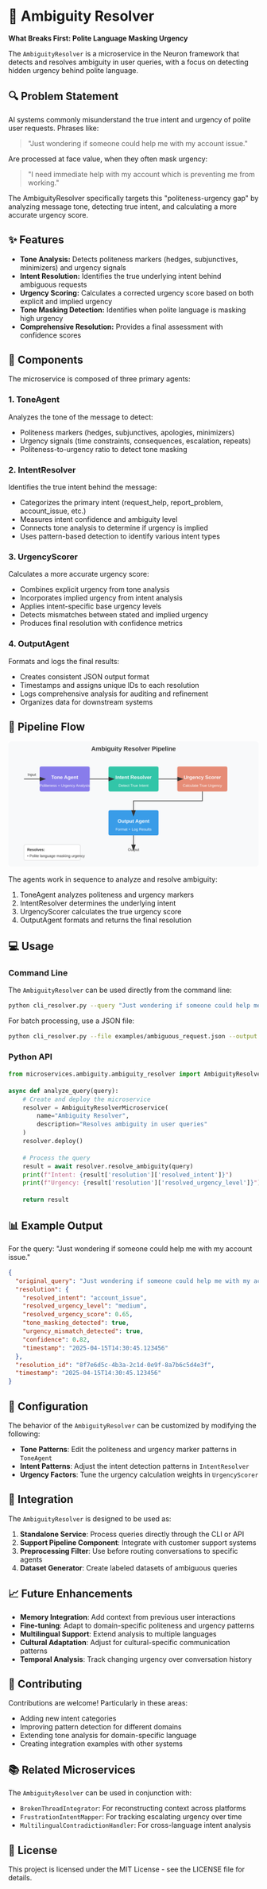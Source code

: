 # 🧠 Ambiguity Resolver

**What Breaks First: Polite Language Masking Urgency**

The `AmbiguityResolver` is a microservice in the Neuron framework that detects and resolves ambiguity in user queries, with a focus on detecting hidden urgency behind polite language.

## 🔍 Problem Statement

AI systems commonly misunderstand the true intent and urgency of polite user requests. Phrases like:

> "Just wondering if someone could help me with my account issue."

Are processed at face value, when they often mask urgency:

> "I need immediate help with my account which is preventing me from working."

The AmbiguityResolver specifically targets this "politeness-urgency gap" by analyzing message tone, detecting true intent, and calculating a more accurate urgency score.

## ✨ Features

- **Tone Analysis:** Detects politeness markers (hedges, subjunctives, minimizers) and urgency signals
- **Intent Resolution:** Identifies the true underlying intent behind ambiguous requests
- **Urgency Scoring:** Calculates a corrected urgency score based on both explicit and implied urgency
- **Tone Masking Detection:** Identifies when polite language is masking high urgency
- **Comprehensive Resolution:** Provides a final assessment with confidence scores

## 🧰 Components

The microservice is composed of three primary agents:

### 1. ToneAgent

Analyzes the tone of the message to detect:
- Politeness markers (hedges, subjunctives, apologies, minimizers)
- Urgency signals (time constraints, consequences, escalation, repeats)
- Politeness-to-urgency ratio to detect tone masking

### 2. IntentResolver

Identifies the true intent behind the message:
- Categorizes the primary intent (request_help, report_problem, account_issue, etc.)
- Measures intent confidence and ambiguity level
- Connects tone analysis to determine if urgency is implied
- Uses pattern-based detection to identify various intent types

### 3. UrgencyScorer

Calculates a more accurate urgency score:
- Combines explicit urgency from tone analysis
- Incorporates implied urgency from intent analysis
- Applies intent-specific base urgency levels
- Detects mismatches between stated and implied urgency
- Produces final resolution with confidence metrics

### 4. OutputAgent

Formats and logs the final results:
- Creates consistent JSON output format 
- Timestamps and assigns unique IDs to each resolution
- Logs comprehensive analysis for auditing and refinement
- Organizes data for downstream systems

## 🚀 Pipeline Flow

![Ambiguity Resolution Pipeline](docs/blueprints/ambiguity_pipeline.svg)

The agents work in sequence to analyze and resolve ambiguity:

1. ToneAgent analyzes politeness and urgency markers
2. IntentResolver determines the underlying intent
3. UrgencyScorer calculates the true urgency score
4. OutputAgent formats and returns the final resolution

## 💻 Usage

### Command Line

The `AmbiguityResolver` can be used directly from the command line:

```bash
python cli_resolver.py --query "Just wondering if someone could help me with my account issue."
```

For batch processing, use a JSON file:

```bash
python cli_resolver.py --file examples/ambiguous_request.json --output results.json
```

### Python API

```python
from microservices.ambiguity.ambiguity_resolver import AmbiguityResolverMicroservice

async def analyze_query(query):
    # Create and deploy the microservice
    resolver = AmbiguityResolverMicroservice(
        name="Ambiguity Resolver",
        description="Resolves ambiguity in user queries"
    )
    resolver.deploy()
    
    # Process the query
    result = await resolver.resolve_ambiguity(query)
    print(f"Intent: {result['resolution']['resolved_intent']}")
    print(f"Urgency: {result['resolution']['resolved_urgency_level']}")
    
    return result
```

## 📊 Example Output

For the query: "Just wondering if someone could help me with my account issue."

```json
{
  "original_query": "Just wondering if someone could help me with my account issue.",
  "resolution": {
    "resolved_intent": "account_issue",
    "resolved_urgency_level": "medium",
    "resolved_urgency_score": 0.65,
    "tone_masking_detected": true,
    "urgency_mismatch_detected": true,
    "confidence": 0.82,
    "timestamp": "2025-04-15T14:30:45.123456"
  },
  "resolution_id": "8f7e6d5c-4b3a-2c1d-0e9f-8a7b6c5d4e3f",
  "timestamp": "2025-04-15T14:30:45.123456"
}
```

## 🔧 Configuration

The behavior of the `AmbiguityResolver` can be customized by modifying the following:

- **Tone Patterns**: Edit the politeness and urgency marker patterns in `ToneAgent`
- **Intent Patterns**: Adjust the intent detection patterns in `IntentResolver`
- **Urgency Factors**: Tune the urgency calculation weights in `UrgencyScorer`

## 🔌 Integration

The `AmbiguityResolver` is designed to be used as:

1. **Standalone Service**: Process queries directly through the CLI or API
2. **Support Pipeline Component**: Integrate with customer support systems
3. **Preprocessing Filter**: Use before routing conversations to specific agents
4. **Dataset Generator**: Create labeled datasets of ambiguous queries

## 📈 Future Enhancements

- **Memory Integration**: Add context from previous user interactions
- **Fine-tuning**: Adapt to domain-specific politeness and urgency patterns
- **Multilingual Support**: Extend analysis to multiple languages
- **Cultural Adaptation**: Adjust for cultural-specific communication patterns
- **Temporal Analysis**: Track changing urgency over conversation history

## 🤝 Contributing

Contributions are welcome! Particularly in these areas:

- Adding new intent categories
- Improving pattern detection for different domains
- Extending tone analysis for domain-specific language
- Creating integration examples with other systems

## 📚 Related Microservices

The `AmbiguityResolver` can be used in conjunction with:

- `BrokenThreadIntegrator`: For reconstructing context across platforms
- `FrustrationIntentMapper`: For tracking escalating urgency over time
- `MultilingualContradictionHandler`: For cross-language intent analysis

## 📄 License

This project is licensed under the MIT License - see the LICENSE file for details.
